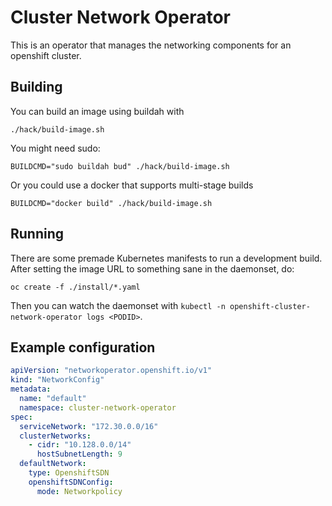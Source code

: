 # Cluster Network Operator

This is an operator that manages the networking components for an openshift cluster.


## Building

You can build an image using buildah with

```
./hack/build-image.sh
```

You might need sudo:
```
BUILDCMD="sudo buildah bud" ./hack/build-image.sh
```

Or you could use a docker that supports multi-stage builds
```
BUILDCMD="docker build" ./hack/build-image.sh
```

## Running

There are some premade Kubernetes manifests to run a development build. After setting the image URL to something sane in the daemonset, do:

```
oc create -f ./install/*.yaml
```

Then you can watch the daemonset with `kubectl -n openshift-cluster-network-operator logs <PODID>`.

## Example configuration

```yaml
apiVersion: "networkoperator.openshift.io/v1"
kind: "NetworkConfig"
metadata:
  name: "default"
  namespace: cluster-network-operator
spec:
  serviceNetwork: "172.30.0.0/16"
  clusterNetworks:
    - cidr: "10.128.0.0/14"
      hostSubnetLength: 9
  defaultNetwork:
    type: OpenshiftSDN
    openshiftSDNConfig:
      mode: Networkpolicy
```
